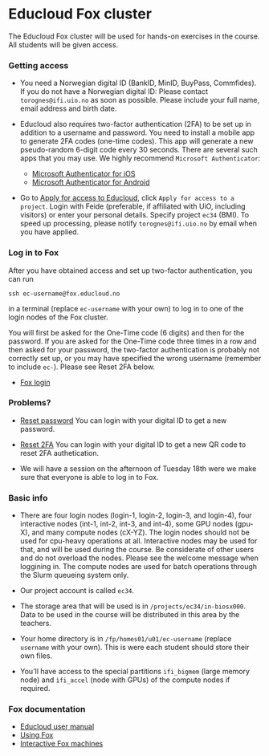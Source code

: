 # Educloud Fox cluster

The Educloud Fox cluster will be used for hands-on exercises in the course. All students will be given access.


### Getting access

* You need a Norwegian digital ID (BankID, MinID, BuyPass, Commfides). If you do not have a Norwegian digital ID: Please contact `torognes@ifi.uio.no` as soon as possible. Please include your full name, email address and birth date.

* Educloud also requires two-factor authentication (2FA) to be set up in addition to a username and password. You need to install a mobile app to generate 2FA codes (one-time codes). This app will generate a new pseudo-random 6-digit code every 30 seconds. There are several such apps that you may use. We highly recommend `Microsoft Authenticator`:

   * [Microsoft Authenticator for iOS](https://apps.apple.com/us/app/microsoft-authenticator/id983156458)
   * [Microsoft Authenticator for Android](https://play.google.com/store/apps/details?id=com.azure.authenticator)

* Go to [Apply for access to Educloud](https://research.educloud.no/register), click `Apply for access to a project`. Login with Feide (preferable, if affiliated with UiO, including visitors) or enter your personal details. Specify project `ec34` (BMI). To speed up processing, please notify `torognes@ifi.uio.no` by email when you have applied.


### Log in to Fox

After you have obtained access and set up two-factor authentication, you can run
```
ssh ec-username@fox.educloud.no
```
in a terminal (replace `ec-username` with your own) to log in to one of the login nodes of the Fox cluster.

You will first be asked for the One-Time code (6 digits) and then for the password. If you are asked for the One-Time code three times in a row and then asked for your password, the two-factor authentication is probably not correctly set up, or you may have specified the wrong username (remember to include `ec-`). Please see Reset 2FA below.

* [Fox login](https://www.uio.no/english/services/it/research/platforms/edu-research/help/login-fox.html)


### Problems?

* [Reset password](https://research.educloud.no/password_reset) You can login with your digital ID to get a new password.

* [Reset 2FA](https://research.educloud.no/2fa_reset) You can login with your digital ID to get a new QR code to reset 2FA authetication.

* We will have a session on the afternoon of Tuesday 18th were we make sure that everyone is able to log in to Fox. 


### Basic info

* There are four login nodes (login-1, login-2, login-3, and login-4), four interactive nodes (int-1, int-2, int-3, and int-4), some GPU nodes (gpu-X), and many compute nodes (cX-YZ). The login nodes should not be used for cpu-heavy operations at all. Interactive nodes may be used for that, and will be used during the course. Be considerate of other users and do not overload the nodes. Please see the welcome message when loggining in. The compute nodes are used for batch operations through the Slurm queueing system only.

* Our project account is called `ec34`.

* The storage area that will be used is in `/projects/ec34/in-biosx000`. Data to be used in the course will be distributed in this area by the teachers.

* Your home directory is in `/fp/homes01/u01/ec-username` (replace `username` with your own). This is were each student should store their own files.

* You'll have access to the special partitions `ifi_bigmem` (large memory node) and `ìfi_accel` (node with GPUs) of the compute nodes if required. 


### Fox documentation

* [Educloud user manual](https://www.uio.no/english/services/it/research/platforms/edu-research/help/)
* [Using Fox](https://www.uio.no/english/services/it/research/platforms/edu-research/help/hpc/docs/fox/index.md)
* [Interactive Fox machines](https://www.uio.no/english/services/it/research/platforms/edu-research/help/hpc/docs/fox/interactive-machines.md)
